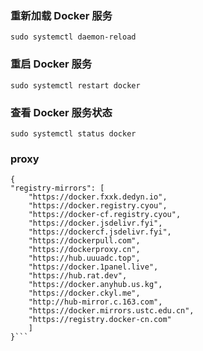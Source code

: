 ### 重新加载 Docker 服务

`sudo systemctl daemon-reload`

### 重启 Docker 服务

`sudo systemctl restart docker`

### 查看 Docker 服务状态

`sudo systemctl status docker`

### proxy

```
{
"registry-mirrors": [
    "https://docker.fxxk.dedyn.io",
    "https://docker.registry.cyou",
    "https://docker-cf.registry.cyou",
    "https://docker.jsdelivr.fyi",
    "https://dockercf.jsdelivr.fyi",
    "https://dockerpull.com",
    "https://dockerproxy.cn",
    "https://hub.uuuadc.top",
    "https://docker.1panel.live",
    "https://hub.rat.dev",
    "https://docker.anyhub.us.kg",
    "https://docker.ckyl.me",
    "http://hub-mirror.c.163.com",
    "https://docker.mirrors.ustc.edu.cn",
    "https://registry.docker-cn.com"
    ]
}```
